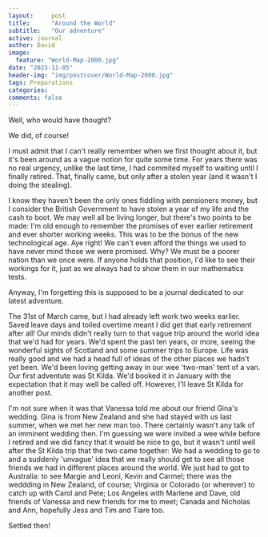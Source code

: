 ```yaml
---
layout:     post
title:      "Around the World"
subtitle:   "Our adventure"
active: journal
author: David
image:
  feature: "World-Map-2000.jpg"
date: "2023-11-05" 
header-img: "img/postcover/World-Map-2000.jpg"
tags: Preparations
categories:
comments: false
---
```


Well, who would have thought?

We did, of course!

I must admit that I can't really remember when we first thought about it, but it's been around as a vague notion for quite some time. For years there was no real urgency, unlike the last time, I had commited myself to waiting until I finally retired. That, finally came, but only after a stolen year (and it wasn't I doing the stealing). 

I know they haven't been the only ones fiddling with pensioners money, but I consider the British Government to have stolen a year of my life and the cash to boot. We may well all be living longer, but there's two points to be made: I'm old enough to remember the promises of ever earlier retirement and ever shorter working weeks. This was to be the bonus of the new technological age. Aye right! We can't even afford the things we used to have never mind those we were promised. Why? We must be a poorer nation than we once were. If anyone holds that position, I'd like to see their workings for it, just as we always had to show them in our mathematics tests.

Anyway, I'm forgetting this is supposed to be a journal dedicated to our latest adventure.

The 31st of March came, but I had already left work two weeks earlier. Saved leave days and toiled overtime meant I did get that early retirement after all! Our minds didn't really turn to that vague trip around the world idea that we'd had for years. We'd spent the past ten years, or more, seeing the wonderful sights of Scotland and some summer trips to Europe. Life was really good and we had a head full of ideas of the other places we hadn't yet been. We'd been loving getting away in our wee 'two-man' tent of a van. Our first adventute was St Kilda. We'd booked it in January with the expectation that it may well be called off. However, I'll leave St Kilda for another post.

I'm not sure when it was that Vanessa told me about our friend Gina's wedding. Gina is from New Zealand and she had stayed with us last summer, when we met her new man too. There certainly wasn't any talk of an imminent wedding then. I'm guessing we were invited a wee while before I retired and we did fancy that it would be nice to go, but it wasn't until well after the St Kilda trip that the two came together: We had a wedding to go to and a suddenly 'unvague' idea that we really should get to see all those friends we had in different places around the world. We just had to got to Australia: to see Margie and Leoni, Kevin and Carmel; there was the weddding in New Zealand, of course; Virginia or Colorado (or wherever) to catch up with Carol and Pete; Los Angeles with Marlene and Dave, old friends of Vanessa and new friends for me to meet; Canada and Nicholas and Ann, hopefully Jess and Tim and Tiare too. 

Settled then! 